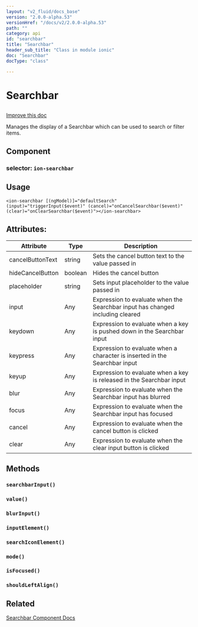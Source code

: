 ```yaml
---
layout: "v2_fluid/docs_base"
version: "2.0.0-alpha.53"
versionHref: "/docs/v2/2.0.0-alpha.53"
path: ""
category: api
id: "searchbar"
title: "Searchbar"
header_sub_title: "Class in module ionic"
doc: "Searchbar"
docType: "class"

---
```










<h1 class="api-title">


Searchbar






</h1>

<a class="improve-v2-docs" href='http://github.com/driftyco/ionic/edit/2.0/ionic/components/searchbar/searchbar.ts#L30'>
Improve this doc
</a>






<p>Manages the display of a Searchbar which can be used to search or filter items.</p>


<h2>Component</h2>
<h3>selector: <code>ion-searchbar</code></h3>
<!-- @usage tag -->

<h2>Usage</h2>

<pre><code class="lang-html">&lt;ion-searchbar [(ngModel)]=&quot;defaultSearch&quot; (input)=&quot;triggerInput($event)&quot; (cancel)=&quot;onCancelSearchbar($event)&quot; (clear)=&quot;onClearSearchbar($event)&quot;&gt;&lt;/ion-searchbar&gt;
</code></pre>




<!-- @property tags -->

<h2>Attributes:</h2>
<table class="table" style="margin:0;">
<thead>
<tr>
<th>Attribute</th>
















































<th>Type</th>


<th>Description</th>
</tr>
</thead>
<tbody>

<tr>
<td>
cancelButtonText
</td>


<td>
string
</td>


<td>
Sets the cancel button text to the value passed in
</td>
</tr>

<tr>
<td>
hideCancelButton
</td>


<td>
boolean
</td>


<td>
Hides the cancel button
</td>
</tr>

<tr>
<td>
placeholder
</td>


<td>
string
</td>


<td>
Sets input placeholder to the value passed in
</td>
</tr>

<tr>
<td>
input
</td>


<td>
Any
</td>


<td>
Expression to evaluate when the Searchbar input has changed including cleared
</td>
</tr>

<tr>
<td>
keydown
</td>


<td>
Any
</td>


<td>
Expression to evaluate when a key is pushed down in the Searchbar input
</td>
</tr>

<tr>
<td>
keypress
</td>


<td>
Any
</td>


<td>
Expression to evaluate when a character is inserted in the Searchbar input
</td>
</tr>

<tr>
<td>
keyup
</td>


<td>
Any
</td>


<td>
Expression to evaluate when a key is released in the Searchbar input
</td>
</tr>

<tr>
<td>
blur
</td>


<td>
Any
</td>


<td>
Expression to evaluate when the Searchbar input has blurred
</td>
</tr>

<tr>
<td>
focus
</td>


<td>
Any
</td>


<td>
Expression to evaluate when the Searchbar input has focused
</td>
</tr>

<tr>
<td>
cancel
</td>


<td>
Any
</td>


<td>
Expression to evaluate when the cancel button is clicked
</td>
</tr>

<tr>
<td>
clear
</td>


<td>
Any
</td>


<td>
Expression to evaluate when the clear input button is clicked
</td>
</tr>

</tbody>
</table>


<!-- methods on the class -->

<h2>Methods</h2>

<div id="searchbarInput"></div>

<h3>
<code>searchbarInput()</code>


</h3>












<div id="value"></div>

<h3>
<code>value()</code>


</h3>












<div id="blurInput"></div>

<h3>
<code>blurInput()</code>


</h3>












<div id="inputElement"></div>

<h3>
<code>inputElement()</code>


</h3>












<div id="searchIconElement"></div>

<h3>
<code>searchIconElement()</code>


</h3>












<div id="mode"></div>

<h3>
<code>mode()</code>


</h3>












<div id="isFocused"></div>

<h3>
<code>isFocused()</code>


</h3>












<div id="shouldLeftAlign"></div>

<h3>
<code>shouldLeftAlign()</code>


</h3>










<!-- related link -->

<h2>Related</h2>

<a href='/docs/v2/components#searchbar'>Searchbar Component Docs</a><!-- end content block -->


<!-- end body block -->
